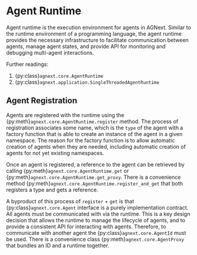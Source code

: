 # Agent Runtime

Agent runtime is the execution environment for agents in AGNext.
Similar to the runtime environment of a programming language, the
agent runtime provides the necessary infrastructure to facilitate communication
between agents, manage agent states, and provide API for monitoring and
debugging multi-agent interactions.

Further readings:

1. {py:class}`agnext.core.AgentRuntime`
2. {py:class}`agnext.application.SingleThreadedAgentRuntime`

## Agent Registration

Agents are registered with the runtime using the
{py:meth}`agnext.core.AgentRuntime.register` method. The process of registration
associates some name, which is the `type` of the agent with a factory function
that is able to create an instance of the agent in a given namespace. The reason
for the factory function is to allow automatic creation of agents when they are
needed, including automatic creation of agents for not yet existing namespaces.

Once an agent is registered, a reference to the agent can be retrieved by
calling {py:meth}`agnext.core.AgentRuntime.get` or
{py:meth}`agnext.core.AgentRuntime.get_proxy`. There is a convenience method
{py:meth}`agnext.core.AgentRuntime.register_and_get` that both registers a type
and gets a reference.

A byproduct of this process of `register` + `get` is that
{py:class}`agnext.core.Agent` interface is a purely implementation contract. All
agents must be communicated with via the runtime. This is a key design decision
that allows the runtime to manage the lifecycle of agents, and to provide a
consistent API for interacting with agents. Therefore, to communicate with
another agent the {py:class}`agnext.core.AgentId` must be used. There is a
convenience class {py:meth}`agnext.core.AgentProxy` that bundles an ID and a
runtime together.